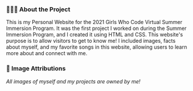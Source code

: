 ### 👩🏽‍💻 About the Project
This is my Personal Website for the 2021 Girls Who Code Virtual Summer Immersion Program. It was the first project I worked on during the Summer Immersion Program, and I created it using HTML and CSS. This website's purpose is to allow visitors to get to know me! I included images, facts about myself, and my favorite songs in this website, allowing users to learn more about and connect with me.

### 📸 Image Attributions
*All images of myself and my projects are owned by me!*
